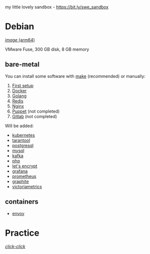 my little lovely sandbox - https://bit.ly/swe_sandbox

# Debian
[_image_ (arm64)](https://mirror.yandex.ru/debian-cd/current/arm64)

VMware Fuse, 300 GB disk, 8 GB memory

## bare-metal

You can install some software with [make](https://github.com/ohDaddyPlease/sandbox/blob/main/Debian/README.md) (recommended) or manually:

1. [First setup](Debian/Startup/README.md)
2. [Docker](Debian/DockerREADME.md)
4. [Golang](Debian/bare-metal/GolangREADME.md)
5. [Redis](Debian/bare-metal/Redis/README.md)
6. [Nginx](Debian/bare-metal/Nginx/README.md)
7. [Puppet](Debian/bare-metal/Puppet/README.md) (not completed)
8. [Gitlab](Debian/bare-metal/gitlab.md) (not completed)


Will be added:
- [kubernetes](Debian/kubernetes.md)
- [tarantool](Debian/bare-metal/tarantool.md)
- [postgresql](Debian/bare-metal/postgresql.md)
- [mysql](Debian/bare-metal/mysql.md)
- [kafka](Debian/bare-metal/kafka.md)
- [php](Debian/bare-metal/php.md)
- [let's encrypt](Debian/lets_encrypt.md)
- [grafana](Debian/bare-metal/grafana.md)
- [prometheus](Debian/bare-metal/prometheus.md)
- [graphite](Debian/bare-metal/graphite.md)
- [victoriametrics](Debian/bare-metal/victoriametrics.md)

## containers
- [envoy](Debian/containers/envoy.md)

# Practice
[*click-click*](Practice/README.md)
